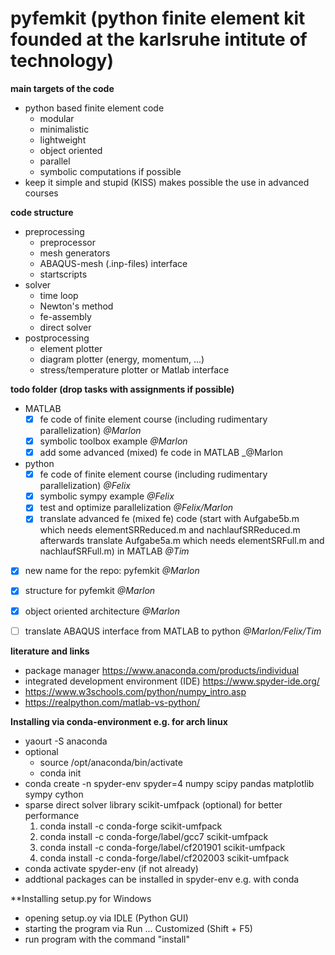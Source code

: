 # pyfemkit (python finite element kit founded at the karlsruhe intitute of technology)

**main targets of the code**
- python based finite element code 
    - modular
    - minimalistic
    - lightweight
    - object oriented
    - parallel
    - symbolic computations if possible
- keep it simple and stupid (KISS) makes possible the use in advanced courses


**code structure**
- preprocessing
    - preprocessor
    - mesh generators
    - ABAQUS-mesh (.inp-files) interface
    - startscripts
- solver
    - time loop
    - Newton's method
    - fe-assembly
    - direct solver
- postprocessing
    - element plotter
    - diagram plotter (energy, momentum, ...)
    - stress/temperature plotter or Matlab interface


**todo folder (drop tasks with assignments if possible)**
- MATLAB 
    - [x] fe code of finite element course (including rudimentary parallelization) _@Marlon_
    - [x] symbolic toolbox example _@Marlon_
    - [x] add some advanced (mixed) fe code in MATLAB _@Marlon
- python 
    - [x] fe code of finite element course (including rudimentary parallelization) _@Felix_
    - [x] symbolic sympy example _@Felix_
    - [x] test and optimize parallelization _@Felix/Marlon_
    - [x] translate advanced fe (mixed fe) code (start with Aufgabe5b.m which needs elementSRReduced.m and nachlaufSRReduced.m afterwards translate Aufgabe5a.m which needs elementSRFull.m and nachlaufSRFull.m) in MATLAB _@Tim_
- [x] new name for the repo: pyfemkit _@Marlon_
- [x] structure for pyfemkit _@Marlon_
- [x] object oriented architecture _@Marlon_
- [ ] translate ABAQUS interface from MATLAB to python _@Marlon/Felix/Tim_


**literature and links**
- package manager https://www.anaconda.com/products/individual
- integrated development environment (IDE) https://www.spyder-ide.org/
- https://www.w3schools.com/python/numpy_intro.asp
- https://realpython.com/matlab-vs-python/


**Installing via conda-environment e.g. for arch linux**
- yaourt -S anaconda
- optional 
    - source /opt/anaconda/bin/activate
    - conda init
- conda create -n spyder-env spyder=4 numpy scipy pandas matplotlib sympy cython
- sparse direct solver library scikit-umfpack (optional) for better performance
    1. conda install -c conda-forge scikit-umfpack
    2. conda install -c conda-forge/label/gcc7 scikit-umfpack
    3. conda install -c conda-forge/label/cf201901 scikit-umfpack
    4. conda install -c conda-forge/label/cf202003 scikit-umfpack
- conda activate spyder-env (if not already)
- addtional packages can be installed in spyder-env e.g. with conda 

**Installing setup.py for Windows
- opening setup.oy via IDLE (Python GUI)
- starting the program via Run ... Customized (Shift + F5)
- run program with the command "install"
